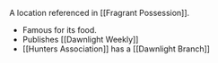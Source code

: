 A location referenced in [[Fragrant Possession]].

* Famous for its food.
* Publishes [[Dawnlight Weekly]]
* [[Hunters Association]] has a [[Dawnlight Branch]]